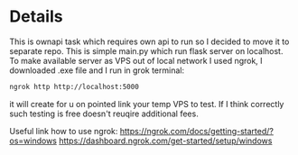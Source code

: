 # Details

This is ownapi task which requires own api to run so I decided to move it to separate repo. This is simple main.py which run flask server on localhost. To make available server as VPS out of local network I used ngrok, I downloaded .exe file and I run in grok terminal:

```bash
ngrok http http://localhost:5000
```

it will create for u on pointed link your temp VPS to test. If I think correctly such testing is free doesn't reuqire additional fees.

Useful link how to use ngrok:
https://ngrok.com/docs/getting-started/?os=windows
https://dashboard.ngrok.com/get-started/setup/windows
